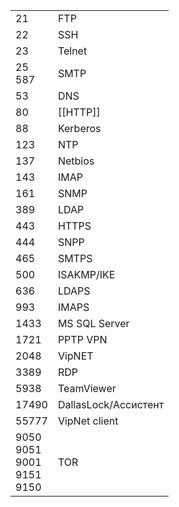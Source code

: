 |                                              |                      |
| -------------------------------------------- | -------------------- |
| 21                                           | FTP                  |
| 22                                           | SSH                  |
| 23                                           | Telnet               |
| 25  <br>587                                  | SMTP                 |
| 53                                           | DNS                  |
| 80                                           | [[HTTP]]             |
| 88                                           | Kerberos             |
| 123                                          | NTP                  |
| 137                                          | Netbios              |
| 143                                          | IMAP                 |
| 161                                          | SNMP                 |
| 389                                          | LDAP                 |
| 443                                          | HTTPS                |
| 444                                          | SNPP                 |
| 465                                          | SMTPS                |
| 500                                          | ISAKMP/IKE           |
| 636                                          | LDAPS                |
| 993                                          | IMAPS                |
| 1433                                         | MS SQL Server        |
| 1721                                         | PPTP VPN             |
| 2048                                         | VipNET               |
| 3389                                         | RDP                  |
| 5938                                         | TeamViewer           |
| 17490                                        | DallasLock/Ассистент |
| 55777                                        | VipNet client        |
| 9050  <br>9051  <br>9001  <br>9151  <br>9150 | TOR                  |